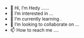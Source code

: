 - 👋 Hi, I’m Hedy ......
- 👀 I’m interested in ...
- 🌱 I’m currently learning .
- 💞️ I’m looking to collaborate on ...
- 📫 How to reach me ....

<!---
hedy992/hedy992 is a ✨ special ✨ repository because its `README.md` (this file) appears on your GitHub profile.
You can click the Preview link to take a look at your changes.
--->
